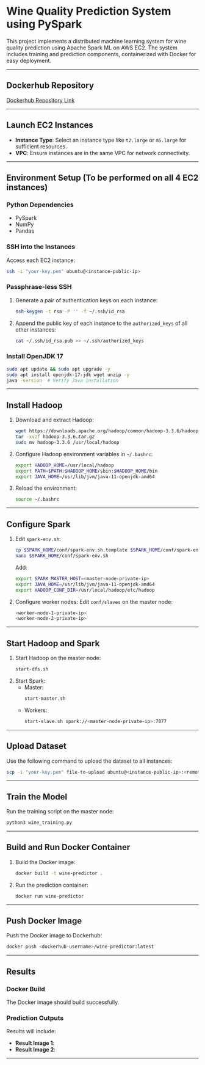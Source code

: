 
# Wine Quality Prediction System using PySpark

This project implements a distributed machine learning system for wine quality prediction using Apache Spark ML on AWS EC2. The system includes training and prediction components, containerized with Docker for easy deployment.

---

## **Dockerhub Repository**
[Dockerhub Repository Link](https://hub.docker.com/repository/docker/chandra459/wine-predictor/general)

---

## **Launch EC2 Instances**
- **Instance Type**: Select an instance type like `t2.large` or `m5.large` for sufficient resources.
- **VPC**: Ensure instances are in the same VPC for network connectivity.

---

## **Environment Setup** (To be performed on all 4 EC2 instances)

### Python Dependencies
- PySpark
- NumPy
- Pandas

### SSH into the Instances
Access each EC2 instance:
```bash
ssh -i "your-key.pem" ubuntu@<instance-public-ip>
```

### Passphrase-less SSH
1. Generate a pair of authentication keys on each instance:
   ```bash
   ssh-keygen -t rsa -P '' -f ~/.ssh/id_rsa
   ```
2. Append the public key of each instance to the `authorized_keys` of all other instances:
   ```bash
   cat ~/.ssh/id_rsa.pub >> ~/.ssh/authorized_keys
   ```

### Install OpenJDK 17
```bash
sudo apt update && sudo apt upgrade -y
sudo apt install openjdk-17-jdk wget unzip -y
java -version  # Verify Java installation
```

---

## **Install Hadoop**
1. Download and extract Hadoop:
   ```bash
   wget https://downloads.apache.org/hadoop/common/hadoop-3.3.6/hadoop-3.3.6.tar.gz
   tar -xvzf hadoop-3.3.6.tar.gz
   sudo mv hadoop-3.3.6 /usr/local/hadoop
   ```
2. Configure Hadoop environment variables in `~/.bashrc`:
   ```bash
   export HADOOP_HOME=/usr/local/hadoop
   export PATH=$PATH:$HADOOP_HOME/sbin:$HADOOP_HOME/bin
   export JAVA_HOME=/usr/lib/jvm/java-11-openjdk-amd64
   ```
3. Reload the environment:
   ```bash
   source ~/.bashrc
   ```

---

## **Configure Spark**
1. Edit `spark-env.sh`:
   ```bash
   cp $SPARK_HOME/conf/spark-env.sh.template $SPARK_HOME/conf/spark-env.sh
   nano $SPARK_HOME/conf/spark-env.sh
   ```
   Add:
   ```bash
   export SPARK_MASTER_HOST=<master-node-private-ip>
   export JAVA_HOME=/usr/lib/jvm/java-11-openjdk-amd64
   export HADOOP_CONF_DIR=/usr/local/hadoop/etc/hadoop
   ```
2. Configure worker nodes:
   Edit `conf/slaves` on the master node:
   ```bash
   <worker-node-1-private-ip>
   <worker-node-2-private-ip>
   ```

---

## **Start Hadoop and Spark**
1. Start Hadoop on the master node:
   ```bash
   start-dfs.sh
   ```
2. Start Spark:
   - Master:
     ```bash
     start-master.sh
     ```
   - Workers:
     ```bash
     start-slave.sh spark://<master-node-private-ip>:7077
     ```

---

## **Upload Dataset**
Use the following command to upload the dataset to all instances:
```bash
scp -i "your-key.pem" file-to-upload ubuntu@<instance-public-ip>:<remote-path>
```

---

## **Train the Model**
Run the training script on the master node:
```bash
python3 wine_training.py
```

---

## **Build and Run Docker Container**
1. Build the Docker image:
   ```bash
   docker build -t wine-predictor .
   ```
2. Run the prediction container:
   ```bash
   docker run wine-predictor
   ```

---

## **Push Docker Image**
Push the Docker image to Dockerhub:
```bash
docker push <dockerhub-username>/wine-predictor:latest
```

---

## **Results**
### Docker Build
The Docker image should build successfully.

### Prediction Outputs
Results will include:
- **Result Image 1**: 
- **Result Image 2**:
---

